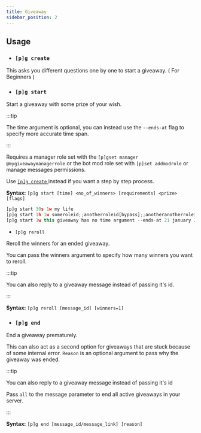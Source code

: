 ```yaml
---
title: Giveaway
sidebar_position: 2
---
```


## Usage

* ### `[p]g create`

This asks you different questions one by one to start a giveaway. ( For Beginners )

* ### `[p]g start`

Start a giveaway with some prize of your wish.

:::tip

The time argument is optional, you can instead use the `--ends-at` flag to specify more accurate time span.

:::

Requires a manager role set with the `[p]gset manager @mygiveawaymanagerrole` or the bot mod role set with `[p]set addmodrole` or manage messages permissions.

Use [ `[p]g create` ](/docs/giveaways/giveaway#g-create) instead if you want a step by step process.

**Syntax:** `[p]g start [time] <no_of_winners> [requirements] <prize> [flags]`

```js title="Example:"
[p]g start 30s 1w my life
[p]g start 1h 1w someroleid;;anotherroleid[bypass];;anotheranotherroleid[blacklist] ok boomer
[p]g start 1w this giveaway has no time argument --ends-at 21 january 2022 12am UTC --msg but has the '--ends-at' flag
```

* `[p]g reroll`

Reroll the winners for an ended giveaway.

You can pass the winners argument to specify how many winners you want to reroll.

:::tip

You can also reply to a giveaway message instead of passing it's id.

:::

**Syntax:** `[p]g reroll [message_id] [winners=1]`

* ### `[p]g end`

End a giveaway prematurely.

This can also act as a second option for giveaways that are stuck because of some internal error. `Reason` is an optional argument to pass why the giveaway was ended.

:::tip

You can also reply to a giveaway message instead of passing it's id

Pass `all` to the message parameter to end all active giveaways in your server.

:::

**Syntax:** `[p]g end [message_id/message_link] [reason]`